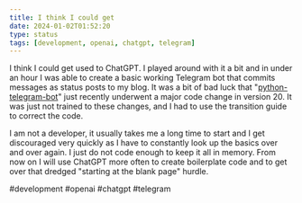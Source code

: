 ```yaml
---
title: I think I could get
date: 2024-01-02T01:52:20
type: status
tags: [development, openai, chatgpt, telegram]
---
```


I think I could get used to ChatGPT. I played around with it a bit and in under an hour I was able to create a basic working Telegram bot that commits messages as status posts to my blog. It was a bit of bad luck that "[python-telegram-bot](https://github.com/python-telegram-bot/python-telegram-bot/wiki/Transition-guide-to-Version-20.0)" just recently underwent a major code change in version 20. It was just not trained to these changes, and I had to use the transition guide to correct the code.

I am not a developer, it usually takes me a long time to start and I get discouraged very quickly as I have to constantly look up the basics over and over again. I just do not code enough to keep it all in memory. From now on I will use ChatGPT more often to create boilerplate code and to get over that dredged "starting at the blank page" hurdle.

#development #openai #chatgpt #telegram